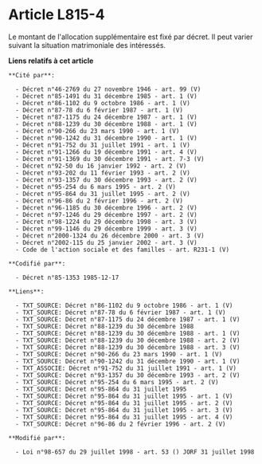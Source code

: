 # Article L815-4

Le montant de l'allocation supplémentaire est fixé par décret. Il peut varier suivant la situation matrimoniale des
intéressés.

**Liens relatifs à cet article**

	**Cité par**:

	  - Décret n°46-2769 du 27 novembre 1946 - art. 99 (V)
	  - Décret n°85-1491 du 31 décembre 1985 - art. 1 (V)
	  - Décret n°86-1102 du 9 octobre 1986 - art. 1 (V)
	  - Décret n°87-78 du 6 février 1987 - art. 1 (V)
	  - Décret n°87-1175 du 24 décembre 1987 - art. 1 (V)
	  - Décret n°88-1239 du 30 décembre 1988 - art. 1 (V)
	  - Décret n°90-266 du 23 mars 1990 - art. 1 (V)
	  - Décret n°90-1242 du 31 décembre 1990 - art. 1 (V)
	  - Décret n°91-752 du 31 juillet 1991 - art. 1 (V)
	  - Décret n°91-1266 du 19 décembre 1991 - art. 4 (V)
	  - Décret n°91-1369 du 30 décembre 1991 - art. 7-3 (V)
	  - Décret n°92-50 du 16 janvier 1992 - art. 2 (V)
	  - Décret n°93-202 du 11 février 1993 - art. 2 (V)
	  - Décret n°93-1357 du 30 décembre 1993 - art. 2 (V)
	  - Décret n°95-254 du 6 mars 1995 - art. 2 (V)
	  - Décret n°95-864 du 31 juillet 1995 - art. 2 (V)
	  - Décret n°96-86 du 2 février 1996 - art. 2 (V)
	  - Décret n°96-1185 du 30 décembre 1996 - art. 2 (V)
	  - Décret n°97-1246 du 29 décembre 1997 - art. 2 (V)
	  - Décret n°98-1224 du 29 décembre 1998 - art. 3 (V)
	  - Décret n°99-1146 du 29 décembre 1999 - art. 3 (V)
	  - Décret n°2000-1324 du 26 décembre 2000 - art. 3 (V)
	  - Décret n°2002-115 du 25 janvier 2002 - art. 3 (V)
	  - Code de l'action sociale et des familles - art. R231-1 (V)

	**Codifié par**:

	  - Décret n°85-1353 1985-12-17

	**Liens**:

	  - TXT_SOURCE: Décret n°86-1102 du 9 octobre 1986 - art. 1 (V)
	  - TXT_SOURCE: Décret n°87-78 du 6 février 1987 - art. 1 (V)
	  - TXT_SOURCE: Décret n°87-1175 du 24 décembre 1987 - art. 1 (V)
	  - TXT_SOURCE: Décret n°88-1239 du 30 décembre 1988
	  - TXT_SOURCE: Décret n°88-1239 du 30 décembre 1988 - art. 1 (V)
	  - TXT_SOURCE: Décret n°88-1239 du 30 décembre 1988 - art. 2 (V)
	  - TXT_SOURCE: Décret n°88-1239 du 30 décembre 1988 - art. 3 (V)
	  - TXT_SOURCE: Décret n°90-266 du 23 mars 1990 - art. 1 (V)
	  - TXT_SOURCE: Décret n°90-1242 du 31 décembre 1990 - art. 1 (V)
	  - TXT_ASSOCIE: Décret n°91-752 du 31 juillet 1991 - art. 1 (V)
	  - TXT_SOURCE: Décret n°93-1357 du 30 décembre 1993 - art. 2 (V)
	  - TXT_SOURCE: Décret n°95-254 du 6 mars 1995 - art. 2 (V)
	  - TXT_SOURCE: Décret n°95-864 du 31 juillet 1995
	  - TXT_SOURCE: Décret n°95-864 du 31 juillet 1995 - art. 1 (V)
	  - TXT_SOURCE: Décret n°95-864 du 31 juillet 1995 - art. 2 (V)
	  - TXT_SOURCE: Décret n°95-864 du 31 juillet 1995 - art. 3 (V)
	  - TXT_SOURCE: Décret n°95-864 du 31 juillet 1995 - art. 4 (V)
	  - TXT_SOURCE: Décret n°96-86 du 2 février 1996 - art. 2 (V)

	**Modifié par**:

	  - Loi n°98-657 du 29 juillet 1998 - art. 53 () JORF 31 juillet 1998
